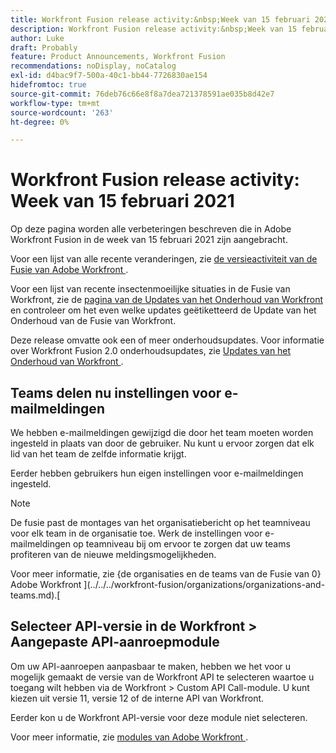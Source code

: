 ```yaml
---
title: Workfront Fusion release activity:&nbsp;Week van 15 februari 2021
description: Workfront Fusion release activity:&nbsp;Week van 15 februari 2021
author: Luke
draft: Probably
feature: Product Announcements, Workfront Fusion
recommendations: noDisplay, noCatalog
exl-id: d4bac9f7-500a-40c1-bb44-7726830ae154
hidefromtoc: true
source-git-commit: 76deb76c66e8f8a7dea721378591ae035b8d42e7
workflow-type: tm+mt
source-wordcount: '263'
ht-degree: 0%

---
```


# Workfront Fusion release activity: Week van 15 februari 2021

Op deze pagina worden alle verbeteringen beschreven die in Adobe Workfront Fusion in de week van 15 februari 2021 zijn aangebracht.

Voor een lijst van alle recente veranderingen, zie [ de versieactiviteit van de Fusie van Adobe Workfront ](../../../product-announcements/product-releases/fusion-release-activity/fusion-release-activity.md).

Voor een lijst van recente insectenmoeilijke situaties in de Fusie van Workfront, zie de [ pagina van de Updates van het Onderhoud van Workfront ](https://experienceleague.adobe.com/docs/workfront-known-issues/releases/current-updates.html) en controleer om het even welke updates geëtiketteerd de Update van het Onderhoud van de Fusie van Workfront.

Deze release omvatte ook een of meer onderhoudsupdates. Voor informatie over Workfront Fusion 2.0 onderhoudsupdates, zie [ Updates van het Onderhoud van Workfront ](https://experienceleague.adobe.com/docs/workfront-known-issues/releases/current-updates.html).

## Teams delen nu instellingen voor e-mailmeldingen

We hebben e-mailmeldingen gewijzigd die door het team moeten worden ingesteld in plaats van door de gebruiker. Nu kunt u ervoor zorgen dat elk lid van het team de zelfde informatie krijgt.

Eerder hebben gebruikers hun eigen instellingen voor e-mailmeldingen ingesteld.

>[!NOTE]
>
>De fusie past de montages van het organisatiebericht op het teamniveau voor elk team in de organisatie toe. Werk de instellingen voor e-mailmeldingen op teamniveau bij om ervoor te zorgen dat uw teams profiteren van de nieuwe meldingsmogelijkheden.

Voor meer informatie, zie {de organisaties en de teams van de Fusie van 0} Adobe Workfront ](../../../workfront-fusion/organizations/organizations-and-teams.md).[

## Selecteer API-versie in de Workfront > Aangepaste API-aanroepmodule

Om uw API-aanroepen aanpasbaar te maken, hebben we het voor u mogelijk gemaakt de versie van de Workfront API te selecteren waartoe u toegang wilt hebben via de Workfront > Custom API Call-module. U kunt kiezen uit versie 11, versie 12 of de interne API van Workfront.

Eerder kon u de Workfront API-versie voor deze module niet selecteren.

Voor meer informatie, zie [ modules van Adobe Workfront ](../../../workfront-fusion/apps-and-their-modules/workfront-modules.md).
